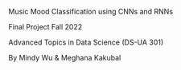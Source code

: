 Music Mood Classification using CNNs and RNNs

Final Project Fall 2022

Advanced Topics in Data Science (DS-UA 301) 

By Mindy Wu & Meghana Kakubal

